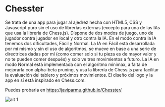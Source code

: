 # Chesster

Se trata de una app para jugar al ajedrez hecha con HTML5, CSS y Javascript puro sin el uso de librerías externas (excepto para una de las IAs que usa la librería de Chess.js). Dispone de dos modos de juego, uno de jugador contra jugador en local y otro contra la IA. En el modo contra la IA tenemos dos dificultades, Fácil y Normal.
La IA en Fácil está desarrollada por mí mismo y sin el uso de algoritmos, se mueve en base a una serie de directrices dadas por mí (como comer solo si tu pieza es de mayor valor y no te pueden comer después) y solo ve tres movimientos a futuro. La IA en modo Normal está implementada con el algoritmo minimax, a falta de mejorarla con alpha-beta pruning, y usa la librería de Chess.js para facilitar la evaluación del tablero y próximos movimientos. El diseño del logo y la app en sí está inspirado en Chess.com.

Puedes probarla en https://javiparmu.github.io/Chesster/


![alt 1](https://res.cloudinary.com/journal-udemy-app/image/upload/c_scale,w_350/v1662469851/Chesster/xefayorvvdiuo8tmqrcc.jpg)
